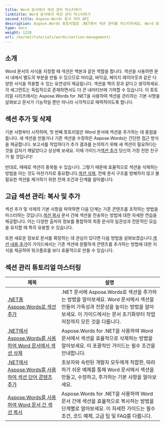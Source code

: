 ```yaml
---
title: Word 문서에서 섹션 관리 마스터하기
linktitle: Word 문서에서 섹션 관리 마스터하기
second_title: Aspose.Words 문서 처리 API
description: Aspose.Words 튜토리얼로 .NET에서 섹션 관리를 마스터하세요. Word 문서에서 섹션을 원활하게 추가, 삭제, 복사 및 추가하는 방법을 배우세요.
type: docs
weight: 1220
url: /ko/net/tutorials/words/section-management/
---
```

## 소개

Word 문서의 서식을 지정할 때 섹션은 백본과 같은 역할을 합니다. 섹션을 사용하면 문서 내에서 별도의 부분을 만들 수 있으므로 머리글, 바닥글, 페이지 레이아웃과 같은 다양한 서식을 적용할 수 있는 유연성이 제공됩니다. 섹션을 책의 장과 같다고 생각하세요. 각 세그먼트는 독립적으로 존재하면서도 더 큰 내러티브에 기여할 수 있습니다. 이 튜토리얼 시리즈에서는 Aspose.Words for .NET을 사용하여 섹션을 관리하는 기본 사항을 살펴보고 문서가 기능적일 뿐만 아니라 시각적으로 매력적이도록 합니다.

## 섹션 추가 및 삭제

 기본 사항부터 시작하여, 첫 번째 튜토리얼은 Word 문서에 섹션을 추가하는 데 중점을 둡니다. 새 섹션을 만들거나 기존 섹션을 수정하든 Aspose.Words는 간단한 접근 방식을 제공합니다. 보고서를 작업하다가 추가 결과를 논의하기 위해 새 섹션이 필요하다는 것을 갑자기 깨달았다고 상상해 보세요. 이때 가이드가[섹션 추가](./adding-sections/) 당신의 가장 친한 친구가 될 것입니다! 

반대로, 때때로 섹션이 중복될 수 있습니다. 그렇기 때문에 효율적으로 섹션을 삭제하는 방법을 아는 것도 마찬가지로 중요합니다.[섹션 삭제](./delete-sections-word-document/), 전체 문서 구조를 방해하지 않고 불필요한 섹션을 제거하기 위한 전제 조건과 단계를 알아봅니다. 

## 고급 섹션 관리: 복사 및 추가

 섹션 추가 및 삭제의 기본 사항을 파악하면 다음 단계는 기존 콘텐츠를 조작하는 방법을 마스터하는 것입니다.[섹션 복사](./copy-sections-word-documents/) 문서 간에 섹션을 전송하는 방법에 대한 자세한 연습을 제공합니다. 이는 다양한 출처의 정보를 통합하여 최종 문서의 일관성과 전문적인 모습을 유지할 때 특히 유용할 수 있습니다. 

 또한 새로운 정보로 문서를 확장하는 데 관심이 있다면 다음 방법을 살펴보겠습니다.[섹션 내용 추가](./append-section-word-content/)이 가이드에서는 기존 섹션에 원활하게 콘텐츠를 추가하는 방법에 대한 지식을 제공하여 워크플로를 보다 효율적으로 만들 수 있습니다.

 ## 섹션 관리 튜토리얼 마스터링
| 제목 | 설명 |
| --- | --- |
| [.NET용 Aspose.Words로 섹션 추가](./adding-sections/) | .NET 문서에 Aspose.Words로 섹션을 추가하는 방법을 알아보세요. Word 문서에서 섹션을 만들어 가독성과 전문성을 높이는 방법을 알아보세요. 이 가이드에서는 문서 초기화부터 작업 저장까지 모든 것을 다룹니다. |
| [.NET에서 Aspose.Words를 사용하여 Word 문서에서 섹션 삭제](./delete-sections-word-document/) | Aspose.Words for .NET을 사용하여 Word 문서에서 섹션을 효율적으로 삭제하는 방법을 알아보세요. 이 포괄적인 가이드는 필수 조건을 안내합니다. |
| [.NET에서 Aspose.Words를 사용하여 섹션 단어 콘텐츠 추가](./append-section-word-content/) | 초보자와 숙련된 개발자 모두에게 적합한, 따라하기 쉬운 예제를 통해 Word 문서에서 섹션을 만들고, 수정하고, 추가하는 기본 사항을 알아보세요. |
| [Aspose.Words를 사용하여 Word 문서 간 섹션 복사](./copy-sections-word-documents/) | Aspose.Words for .NET을 사용하여 Word 문서 간에 섹션을 효율적으로 복사하는 방법을 단계별로 알아보세요. 이 자세한 가이드는 필수 조건, 코드 예제, 고급 팁 및 FAQ를 다룹니다. |